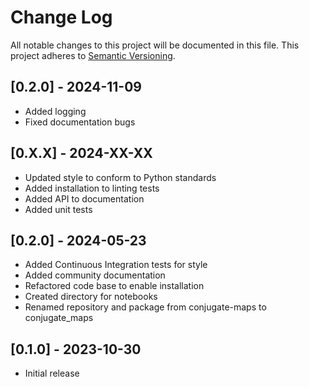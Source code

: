Change Log
==========
All notable changes to this project will be documented in this file.
This project adheres to [Semantic Versioning](https://semver.org/).

[0.2.0] - 2024-11-09
--------------------
* Added logging
* Fixed documentation bugs

[0.X.X] - 2024-XX-XX
--------------------
* Updated style to conform to Python standards
* Added installation to linting tests
* Added API to documentation
* Added unit tests

[0.2.0] - 2024-05-23
--------------------
* Added Continuous Integration tests for style
* Added community documentation
* Refactored code base to enable installation
* Created directory for notebooks
* Renamed repository and package from conjugate-maps to conjugate_maps

[0.1.0] - 2023-10-30
--------------------
* Initial release
